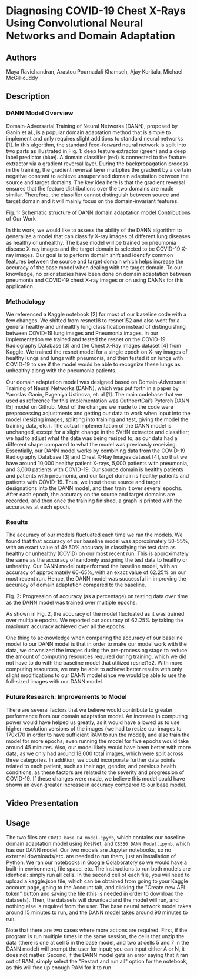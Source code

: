 # Diagnosing COVID-19 Chest X-Rays Using Convolutional Neural Networks and Domain Adaptation

## Authors
Maya Ravichandran, Arastou Pournadali Khamseh, Ajay Koritala, Michael McGillicuddy

## Description
### DANN Model Overview
Domain-Adversarial Training of Neural Networks (DANN), proposed by Ganin et al., is a popular domain adaptation method that is simple to implement and only requires slight additions to standard neural networks [1]. In this algorithm, the standard feed-forward neural network is split into two parts as illustrated in Fig. 1:  deep feature extractor (green) and a deep label predictor (blue). A domain classifier (red) is connected to the feature extractor via a gradient reversal layer. During the backpropagation process in the training, the gradient reversal layer multiplies the gradient by a certain negative constant to achieve unsupervised domain adaptation between the source and target domains. The key idea here is that the gradient reversal ensures that the feature distributions over the two domains are made similar. Therefore, the classifier cannot distinguish between source and target domain and it will mainly focus on the domain-invariant features.

Fig. 1: Schematic structure of DANN domain adaptation model
Contributions of Our Work

In this work, we would like to assess the ability of the DANN algorithm to generalize a model that can classify X-ray images of different lung diseases as healthy or unhealthy. The base model will be trained on pneumonia disease X-ray images and the target domain is selected to be COVID-19 X-ray images. Our goal is to perform domain shift and identify common features between the source and target domain which helps increase the accuracy of the base model when dealing with the target domain. To our knowledge, no prior studies have been done on domain adaptation between pneumonia and COVID-19 chest X-ray images or on using DANNs for this application. 

### Methodology
We referenced a Kaggle notebook [2] for most of our baseline code with a few changes. We shifted from resnet18 to resnet152 and also went for a general healthy and unhealthy lung classification instead of distinguishing between COVID-19 lung images and Pneumonia images. In our implementation we trained and tested the resnet on the COVID-19 Radiography Database [3] and the Chest X-Ray Images dataset [4] from Kaggle. We trained the resnet model for a single epoch on X-ray images of healthy lungs and lungs with pneumonia, and then tested it on lungs with COVID-19 to see if the model would be able to recognize these lungs as unhealthy along with the pneumonia patients. 

Our domain adaptation model was designed based on Domain-Adversarial Training of Neural Networks (DANN), which was put forth in a paper by Yaroslav Ganin, Evgeniya Ustinova, et. al [1].  The main codebase that we used as reference for this implementation was CuthbertCai’s Pytorch DANN [5] model on Github.  Most of the changes we made to the code were preprocessing adjustments and getting our data to work when input into the model (resizing images, splitting into training and test, giving the model the training data, etc.).  The actual implementation of the DANN model is unchanged, except for a slight change in the SVHN extractor and classifier; we had to adjust what the data was being resized to, as our data had a different shape compared to what the model was previously receiving.
Essentially, our DANN model works by combining data from the COVID-19 Radiography Database [3] and Chest X-Ray Images dataset [4], so that we have around 10,000 healthy patient X-rays, 5,000 patients with pneumonia, and 3,000 patients with COVID-19.  Our source domain is healthy patients and patients with pneumonia, and our target domain is healthy patients and patients with COVID-19.  Thus, we input these source and target designations into the DANN model, and then train it over several epochs.  After each epoch, the accuracy on the source and target domains are recorded, and then once the training finished, a graph is printed with the accuracies at each epoch.

### Results
The accuracy of our models fluctuated each time we ran the models. We found that that accuracy of our baseline model was approximately 50-55%, with an exact value of 49.50% accuracy in classifying the test data as healthy or unhealthy (COVID) on our most recent run. This is approximately the same as the accuracy of randomly assigning the test data to healthy or unhealthy. Our DANN model outperformed the baseline model, with an accuracy of approximately 60-65%, with an exact value of 62.25% on our most recent run. Hence, the DANN model was successful in improving the accuracy of domain adaptation compared to the baseline. 

Fig. 2: Progression of accuracy (as a percentage) on testing data over time as the DANN model was trained over multiple epochs.

As shown in Fig. 2, the accuracy of the model fluctuated as it was trained over multiple epochs. We reported our accuracy of 62.25% by taking the maximum accuracy achieved over all the epochs.

One thing to acknowledge when comparing the accuracy of our baseline model to our DANN model is that in order to make our model work with the data, we downsized the images during the pre-processing stage to reduce the amount of computing resources required during training, which we did not have to do with the baseline model that utilized resnet152. With more computing resources, we may be able to achieve better results with only slight modifications to our DANN model since we would be able to use the full-sized images with our DANN model. 

### Future Research: Improvements to Model
There are several factors that we believe would contribute to greater performance from our domain adaptation model.  An increase in computing power would have helped us greatly, as it would have allowed us to use higher resolution versions of the images (we had to resize our images to 170x170 in order to have sufficient RAM to run the model), and also train the model for more epochs; even running the model for five epochs would take around 45 minutes.  Also, our model likely would have been better with more data, as we only had around 18,000 total images, which were split across three categories. In addition, we could incorporate further data points related to each patient, such as their age, gender, and previous health conditions, as these factors are related to the severity and progression of COVID-19. If these changes were made, we believe this model could have shown an even greater increase in accuracy compared to our base model.


## Video Presentation

## Usage
The two files are `COVID base DA model.ipynb`, which contains our baseline domain adaptation model using ResNet, and `CS550 DANN Model.ipynb`, which has our DANN model. Our two models are Jupyter notebooks, so no external downloads/etc. are needed to run them, just an installation of Python.  We ran our notebooks in [Google Colaboratory](https://colab.research.google.com/) so we would have a built-in environment, file space, etc.  The instructions to run both models are identical: simply run all cells.  In the second cell of each file, you will need to upload a kaggle.json file, which can be obtained from going to your Kaggle account page, going to the Account tab, and clicking the "Create new API token" button and saving the file (this is needed in order to download the datasets).  Then, the datasets will download and the model will run, and nothing else is required from the user.  The base neural network model takes around 15 minutes to run, and the DANN model takes around 90 minutes to run.  

Note that there are two cases where more actions are required.  First, if the program is run multiple times in the same session, the cells that unzip the data (there is one at cell 5 in the base model, and two at cells 5 and 7 in the DANN model) will prompt the user for input; you can input either A or N, it does not matter. Second, if the DANN model gets an error saying that it ran out of RAM, simply select the "Restart and run all" option for the notebook, as this will free up enough RAM for it to run.
